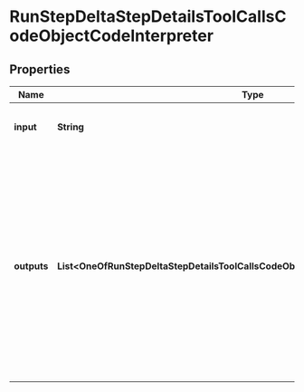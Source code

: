 # RunStepDeltaStepDetailsToolCallsCodeObjectCodeInterpreter

## Properties
Name | Type | Description | Notes
------------ | ------------- | ------------- | -------------
**input** | **String** | The input to the Code Interpreter tool call. |  [optional]
**outputs** | **List&lt;OneOfRunStepDeltaStepDetailsToolCallsCodeObjectCodeInterpreterOutputsItems&gt;** | The outputs from the Code Interpreter tool call. Code Interpreter can output one or more items, including text (&#x60;logs&#x60;) or images (&#x60;image&#x60;). Each of these are represented by a different object type. |  [optional]
